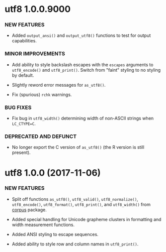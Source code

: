 utf8 1.0.0.9000
===============

### NEW FEATURES

  * Added `output_ansi()` and `output_utf8()` functions to test for
    output capabilities.

### MINOR IMPROVEMENTS

  * Add ability to style backslash escapes with the `escapes` arguments
    to `utf8_encode()` and `utf8_print()`. Switch from "faint" styling
    to no styling by default.

  * Slightly reword error messages for `as_utf8()`.

  * Fix (spurious) `rchk` warnings.

### BUG FIXES

  * Fix bug in `utf8_width()` determining width of non-ASCII strings
    when `LC_CTYPE=C`.

### DEPRECATED AND DEFUNCT

  * No longer export the C version of `as_utf8()` (the R version is still
    present).


utf8 1.0.0 (2017-11-06)
=======================

### NEW FEATURES

  * Split off functions `as_utf8()`, `utf8_valid()`, `utf8_normalize()`,
    `utf8_encode()`, `utf8_format()`, `utf8_print()`, and `utf8_width()`
    from [corpus][corpus] package.

  * Added special handling for Unicode grapheme clusters in formatting
    and width measurement functions.

  * Added ANSI styling to escape sequences.

  * Added ability to style row and column names in `utf8_print()`.


[corpus]: http://corpustext.com/ "corpus: Text Corpus Analysis"
